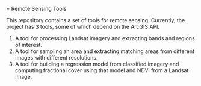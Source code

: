= Remote Sensing Tools

This repository contains a set of tools for remote sensing. Currently, the
project has 3 tools, some of which depend on the ArcGIS API.

1. A tool for processing Landsat imagery and extracting bands and regions of interest.
2. A tool for sampling an area and extracting matching areas from different images with different resolutions.
3. A tool for building a regression model from classified imagery and computing fractional cover using that model and NDVI from a Landsat image.
